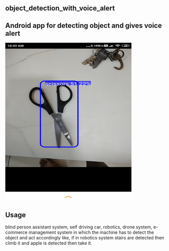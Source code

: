 ## object_detection_with_voice_alert

## Android app for detecting object and gives voice alert  
<img src="app/src/main/res/drawable/outputdemo2.jpg" width="400" height="500">

## Usage
blind person assistant system, self driving car, robotics, drone system, e-commerce management system in which the machine has to detect the object and act accordingly like, if in robotics system stairs are detected then climb it and apple is detected then take it.

